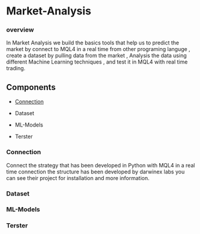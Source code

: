 # Market-Analysis

### overview

In Market Analysis we build the basics tools that help us to predict the market by connect to MQL4 in a real time from other programing languge , create a dataset by pulling data from the market , Analysis the data using different Machine Learning techniques , and test it in MQL4 with real time trading.

## Components

* [Connection](#Connection)

* Dataset

* ML-Models

* Terster


### Connection

Connect the strategy that has been developed in Python with MQL4 in a real time connection the structure has been developed by darwinex labs you can see their project for installation and more information.

### Dataset

### ML-Models

### Terster
